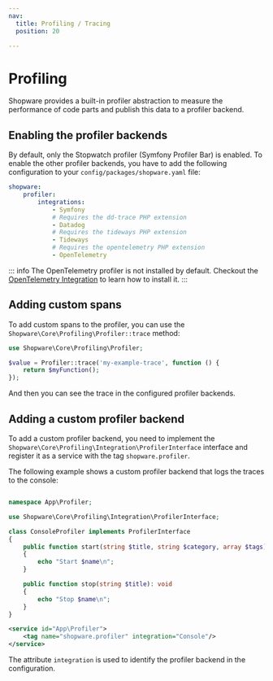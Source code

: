 ```yaml
---
nav:
  title: Profiling / Tracing
  position: 20

---
```


# Profiling

Shopware provides a built-in profiler abstraction to measure the performance of code parts and publish this data to a profiler backend.

## Enabling the profiler backends

By default, only the Stopwatch profiler (Symfony Profiler Bar) is enabled. To enable the other profiler backends, you have to add the following configuration to your `config/packages/shopware.yaml` file:

```yaml
shopware:
    profiler:
        integrations:
            - Symfony
            # Requires the dd-trace PHP extension
            - Datadog
            # Requires the tideways PHP extension
            - Tideways
            # Requires the opentelemetry PHP extension
            - OpenTelemetry
```

::: info
The OpenTelemetry profiler is not installed by default. Checkout the [OpenTelemetry Integration](./opentelemetry.md) to learn how to install it.
:::

## Adding custom spans

To add custom spans to the profiler, you can use the `Shopware\Core\Profiling\Profiler::trace` method:

```PHP
use Shopware\Core\Profiling\Profiler;

$value = Profiler::trace('my-example-trace', function () {
    return $myFunction();
});
```

And then you can see the trace in the configured profiler backends.

## Adding a custom profiler backend

To add a custom profiler backend, you need to implement the `Shopware\Core\Profiling\Integration\ProfilerInterface` interface and register it as a service with the tag `shopware.profiler`.

The following example shows a custom profiler backend that logs the traces to the console:

```PHP

namespace App\Profiler;

use Shopware\Core\Profiling\Integration\ProfilerInterface;

class ConsoleProfiler implements ProfilerInterface
{
    public function start(string $title, string $category, array $tags): void
    {
        echo "Start $name\n";
    }

    public function stop(string $title): void
    {
        echo "Stop $name\n";
    }
}
```

```XML
<service id="App\Profiler">
    <tag name="shopware.profiler" integration="Console"/>
</service>
```

The attribute `integration` is used to identify the profiler backend in the configuration.
